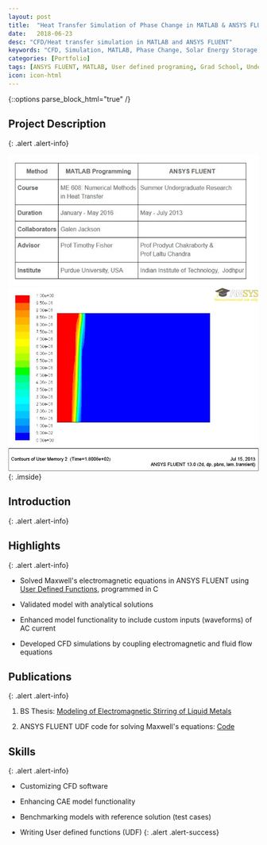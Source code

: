 ```yaml
---
layout: post
title:  "Heat Transfer Simulation of Phase Change in MATLAB & ANSYS FLUENT "
date:   2018-06-23
desc: "CFD/Heat transfer simulation in MATLAB and ANSYS FLUENT"
keywords: "CFD, Simulation, MATLAB, Phase Change, Solar Energy Storage, ANSYS FLUENT, ANSYS, UDF, UDS, C, User defined functions"
categories: [Portfolio]
tags: [ANSYS FLUENT, MATLAB, User defined programing, Grad School, Undergrad, Heat Transfer, CFD]
icon: icon-html
---
```

{::options parse_block_html="true" /}

## Project Description
{: .alert .alert-info}

<div class="panel-body">

<style>
 .imside>img {
    width:48%;
    padding:0 5px;
  }
</style>

![Table](/static/assets/img/blog/pcmsim/intro_table.JPG  "Details table")
![Liquid fraction contours of Gallium melting at t=180s in ANSYS FLUENT](/static/assets/img/blog/pcmsim/iitj_lfrac.jpg  "Liquid fraction contours of Gallium melting at t=180s in ANSYS FLUENT")
{: .imside}  

</div>


## Introduction
{: .alert .alert-info}





## Highlights
{: .alert .alert-info}



* Solved Maxwell's electromagnetic equations in ANSYS FLUENT using [User Defined Functions](http://www.afs.enea.it/project/neptunius/docs/fluent/html/udf/node5.htm), programmed in C

* Validated model with analytical solutions

* Enhanced model functionality to include custom inputs (waveforms) of AC current

* Developed CFD simulations by coupling electromagnetic and fluid flow equations


## Publications
{: .alert .alert-info}


1. BS Thesis: [Modeling of Electromagnetic Stirring of Liquid Metals](https://github.com/yashg1/yashg1.github.io/blob/43c78338d9abaad9278c5321e61bdf1b698ba4e0/resources/cfd_emag_ref/GanatraYash_BSME_thesis.pdf)

2. ANSYS FLUENT UDF code for solving Maxwell's equations: [Code](https://github.com/yashg1/yashg1.github.io/blob/469c21c739b1005086745d9b17427055ef4e8d33/resources/cfd_emag_ref/Electromagnetic_stirring_FLUENT_UDF.c)

## Skills
{: .alert .alert-info}


* Customizing CFD software

* Enhancing CAE model functionality

* Benchmarking models with reference solution (test cases)

* Writing User defined functions (UDF)
{: .alert .alert-success}
